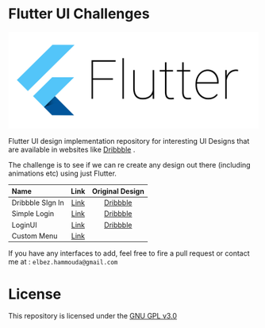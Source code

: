 # Flutter UI Challenges

![Flutter logo](img/Flutter.jpg)

Flutter UI design implementation repository for interesting UI Designs that
are available in websites like <a href="https://dribbble.com" target="_blank">Dribbble</a>
.

The challenge is to see if we can re create any design out there
(including animations etc) using just Flutter. 

| Name          | Link          | Original Design  |
|:-------------|:-------------:|:----------------:|
| Dribbble SIgn In | [Link](https://github.com/Timodz/Flutter-Ui-Challenges/tree/master/dribbble_signin) | [Dribbble](https://dribbble.com/shots/5303322-Dribbble-login-screen-redesign)            |
| Simple Login | [Link](https://github.com/Timodz/Flutter-Ui-Challenges/tree/master/Simple_Login) | [Dribbble](https://dribbble.com/shots/5086335-Login-Page)            |
| LoginUI | [Link](https://github.com/Timodz/Flutter-Ui-Challenges/tree/master/LoginUI) | [Dribbble](https://dribbble.com/shots/4136007-UI-App-Design-Login-Signup)            |
| Custom Menu | [Link](https://github.com/Timodz/Flutter-Ui-Challenges/tree/master/Custom%20Menu) |          |



If you have any interfaces to add, feel free to fire a pull request or contact me at : `elbez.hammouda@gmail.com`

# License
This repository is licensed under the [
GNU GPL v3.0](LICENSE)

